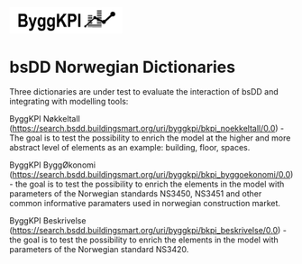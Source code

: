 <img src="Documents/Logo Black.png" alt="ByggKPI Logo" style="width: 200px" />  

# bsDD Norwegian Dictionaries

Three dictionaries are under test to evaluate the interaction of bsDD and integrating with modelling tools:

ByggKPI Nøkkeltall (https://search.bsdd.buildingsmart.org/uri/byggkpi/bkpi_noekkeltall/0.0) - The goal is to test the possibility to enrich the model at the higher and more abstract level of elements as an example: building, floor, spaces.

ByggKPI ByggØkonomi (https://search.bsdd.buildingsmart.org/uri/byggkpi/bkpi_byggoekonomi/0.0) - the goal is to test the possibility to enrich the elements in the model with parameters of the Norwegian standards NS3450, NS3451 and other common informative paramaters used in norwegian construction market.

ByggKPI Beskrivelse (https://search.bsdd.buildingsmart.org/uri/byggkpi/bkpi_beskrivelse/0.0) - the goal is to test the possibility to enrich the elements in the model with parameters of the Norwegian standard NS3420.


